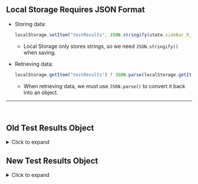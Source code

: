 ## Local Storage Requires JSON Format

- Storing data:

  ```js
  localStorage.setItem("testResults", JSON.stringify(state.sideBar_R_QuestionTestResults_rdx));
  ```

  - Local Storage only stores strings, so we need `JSON.stringify()` when saving.

- Retrieving data:

  ```js
  localStorage.getItem("testResults") ? JSON.parse(localStorage.getItem("testResults")) : {};
  ```

  - When retrieving data, we must use `JSON.parse()` to convert it back into an object.

---

<br>

## Old Test Results Object

<details>
  <summary>Click to expand</summary>

### Initial State: Dictionary Object

```js
state.sideBar_R_QuestionTestResults_rdx = {};
```

---

### Create Test Object: Dictionary Object

```js
state.sideBar_R_QuestionTestResults_rdx[testNumber] = {};

ex - state.sideBar_R_QuestionTestResults_rdx[1] = {};
```

- Initializes an object:
  ```js
  {
    1: {}
  }
  ```

---

### Add a List Item:

```js
state.sideBar_R_QuestionTestResults_rdx[testNumber][questionNumber] = answerData;

    answerData = [
        QuestionNumber,
        id,
        correctOrIncorrect
    ];

ex - state.sideBar_R_QuestionTestResults_rdx[1][1] = [1, 3, true];
ex - state.sideBar_R_QuestionTestResults_rdx[1][2] = [2, 1, true];
```

- Resulting Object:
  ```js
  {
    1: {
      1: [1, 3, true],
      2: [2, 1, true]
    }
  }
  ```

## </details>

## New Test Results Object

<details>
  <summary>Click to expand</summary>

### Initial State: Dictionary Object

```js
state.sideBar_R_QuestionTestResults_rdx = {};
```

---

### Create Test Object: Dictionary Object

```js
state.sideBar_R_QuestionTestResults_rdx[testNumber] = {};

ex - state.sideBar_R_QuestionTestResults_rdx[1] = {};
```

- Initializes an object:
  ```js
  {
    1: {}
  }
  ```

---

### Add to Test Object:

```js
state.sideBar_R_QuestionTestResults_rdx[testNumber][questionNumber] = { attempts: [] };

ex - state.sideBar_R_QuestionTestResults_rdx[1][1] = { attempts: [] };
```

- Initializes an object:

  ```js

  1: {
    1:{
      attempts:[]
    },
  }

  ```

---

### Add a List Item:

```js
state.sideBar_R_QuestionTestResults_rdx[testNumber][questionNumber].attempts.unshift(answerData);               //unshift adds to beg. of list
    answerData = {
        attemptId: 1,
        selectedId: 3,
        isCorrect: false,
    };

ex - state.sideBar_R_QuestionTestResults_rdx[1][1][attempts] = {attemptId: 1, selectedId: 2, isCorrect: true};
ex - state.sideBar_R_QuestionTestResults_rdx[1][1][attempts] = {attemptId: 2, selectedId: 3, isCorrect: false}; //attempts gets shifted to beg. of list

ex - state.sideBar_R_QuestionTestResults_rdx[1][2][attempts] = {attemptId: 1, selectedId: 1, isCorrect: true};
```

- Resulting Object:
  ```js
  1: {
    1: {
      attempts: [
        { attemptId: 2, selectedId: 3, isCorrect: false }     //most recent attempt was shifted to beg. of list
        { attemptId: 1, selectedId: 2, isCorrect: true },     //first attempt
      ]
    },
    2: {
      attempts: [
        { attemptId: 1, selectedId: 1, isCorrect: true }
      ]
    }
  }
  ```
